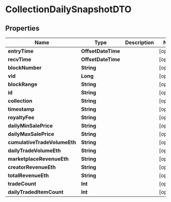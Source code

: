 

# CollectionDailySnapshotDTO


## Properties

Name | Type | Description | Notes
------------ | ------------- | ------------- | -------------
**entryTime** | **OffsetDateTime** |  |  [optional]
**recvTime** | **OffsetDateTime** |  |  [optional]
**blockNumber** | **String** |  |  [optional]
**vid** | **Long** |  |  [optional]
**blockRange** | **String** |  |  [optional]
**id** | **String** |  |  [optional]
**collection** | **String** |  |  [optional]
**timestamp** | **String** |  |  [optional]
**royaltyFee** | **String** |  |  [optional]
**dailyMinSalePrice** | **String** |  |  [optional]
**dailyMaxSalePrice** | **String** |  |  [optional]
**cumulativeTradeVolumeEth** | **String** |  |  [optional]
**dailyTradeVolumeEth** | **String** |  |  [optional]
**marketplaceRevenueEth** | **String** |  |  [optional]
**creatorRevenueEth** | **String** |  |  [optional]
**totalRevenueEth** | **String** |  |  [optional]
**tradeCount** | **Int** |  |  [optional]
**dailyTradedItemCount** | **Int** |  |  [optional]



